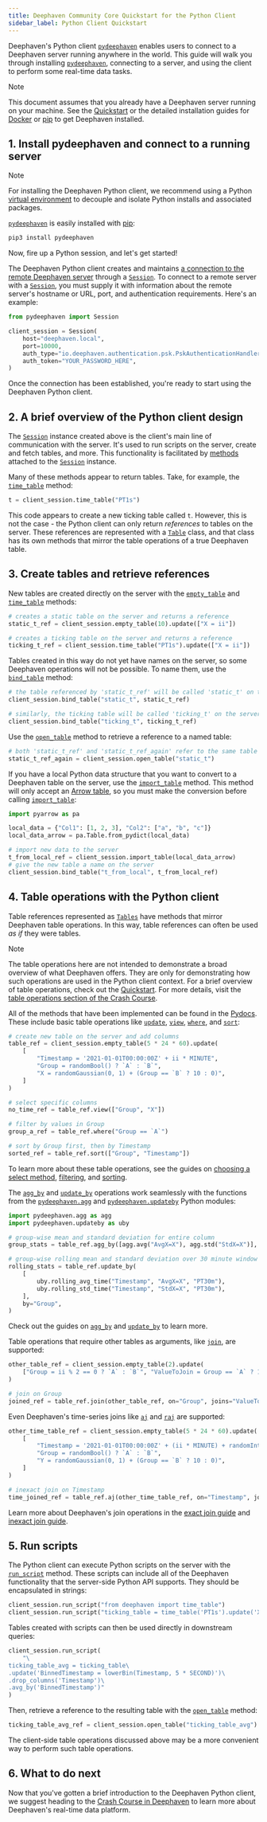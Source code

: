 ```yaml
---
title: Deephaven Community Core Quickstart for the Python Client
sidebar_label: Python Client Quickstart
---
```


Deephaven's Python client [`pydeephaven`](https://pypi.org/project/pydeephaven/) enables users to connect to a Deephaven server running anywhere in the world. This guide will walk you through installing [`pydeephaven`](https://pypi.org/project/pydeephaven/), connecting to a server, and using the client to perform some real-time data tasks.

> [!NOTE]
> This document assumes that you already have a Deephaven server running on your machine. See the [Quickstart](./quickstart.md) or the detailed installation guides for [Docker](./docker-install.md) or [pip](./pip-install.md) to get Deephaven installed.

## 1. Install pydeephaven and connect to a running server

> [!NOTE]
> For installing the Deephaven Python client, we recommend using a Python [virtual environment](https://docs.python.org/3/library/venv.html) to decouple and isolate Python installs and associated packages.

[`pydeephaven`](https://pypi.org/project/pydeephaven/) is easily installed with [pip](https://en.wikipedia.org/wiki/Pip_(package_manager)):

```sh
pip3 install pydeephaven
```

Now, fire up a Python session, and let's get started!

The Deephaven Python client creates and maintains [a connection to the remote Deephaven server](./pip-install.md#start-a-deephaven-server) through a [`Session`](/core/client-api/python/code/pydeephaven.session.html#pydeephaven.session.Session). To connect to a remote server with a [`Session`](/core/client-api/python/code/pydeephaven.session.html#pydeephaven.session.Session), you must supply it with information about the remote server's hostname or URL, port, and authentication requirements. Here's an example:

```python docker-config=pyclient test-set=1
from pydeephaven import Session

client_session = Session(
    host="deephaven.local",
    port=10000,
    auth_type="io.deephaven.authentication.psk.PskAuthenticationHandler",
    auth_token="YOUR_PASSWORD_HERE",
)
```

Once the connection has been established, you're ready to start using the Deephaven Python client.

## 2. A brief overview of the Python client design

The [`Session`](/core/client-api/python/code/pydeephaven.session.html#pydeephaven.session.Session) instance created above is the client's main line of communication with the server. It's used to run scripts on the server, create and fetch tables, and more. This functionality is facilitated by [methods](/core/client-api/python/code/pydeephaven.session.html#pydeephaven.session.Session) attached to the [`Session`](/core/client-api/python/code/pydeephaven.session.html#pydeephaven.session.Session) instance.

Many of these methods appear to return tables. Take, for example, the [`time_table`](/core/client-api/python/code/pydeephaven.session.html#pydeephaven.session.Session.time_table) method:

```python docker-config=pyclient test-set=1
t = client_session.time_table("PT1s")
```

This code appears to create a new ticking table called `t`. However, this is not the case - the Python client can only return _references_ to tables on the server. These references are represented with a [`Table`](/core/client-api/python/code/pydeephaven.table.html#pydeephaven.table.Table) class, and that class has its own methods that mirror the table operations of a true Deephaven table.

## 3. Create tables and retrieve references

New tables are created directly on the server with the [`empty_table`](../reference/table-operations/create/emptyTable.md) and [`time_table`](../reference/table-operations/create/timeTable.md) methods:

```python test-set=1
# creates a static table on the server and returns a reference
static_t_ref = client_session.empty_table(10).update(["X = ii"])

# creates a ticking table on the server and returns a reference
ticking_t_ref = client_session.time_table("PT1s").update(["X = ii"])
```

Tables created in this way do not yet have names on the server, so some Deephaven operations will not be possible. To name them, use the [`bind_table`](/core/client-api/python/code/pydeephaven.session.html#pydeephaven.session.Session.bind_table) method:

```python test-set=1
# the table referenced by 'static_t_ref' will be called 'static_t' on the server
client_session.bind_table("static_t", static_t_ref)

# similarly, the ticking table will be called 'ticking_t' on the server
client_session.bind_table("ticking_t", ticking_t_ref)
```

Use the [`open_table`](/core/client-api/python/code/pydeephaven.session.html#pydeephaven.session.Session.open_table) method to retrieve a reference to a named table:

```python test-set=1
# both 'static_t_ref' and 'static_t_ref_again' refer to the same table 'static_t'
static_t_ref_again = client_session.open_table("static_t")
```

If you have a local Python data structure that you want to convert to a Deephaven table on the server, use the [`import_table`](/core/client-api/python/code/pydeephaven.session.html#pydeephaven.session.Session.import_table) method. This method will only accept an [Arrow table](https://arrow.apache.org/docs/python/generated/pyarrow.Table.html), so you must make the conversion before calling [`import_table`](/core/client-api/python/code/pydeephaven.session.html#pydeephaven.session.Session.import_table):

```python test-set=1
import pyarrow as pa

local_data = {"Col1": [1, 2, 3], "Col2": ["a", "b", "c"]}
local_data_arrow = pa.Table.from_pydict(local_data)

# import new data to the server
t_from_local_ref = client_session.import_table(local_data_arrow)
# give the new table a name on the server
client_session.bind_table("t_from_local", t_from_local_ref)
```

## 4. Table operations with the Python client

Table references represented as [`Tables`](/core/client-api/python/code/pydeephaven.table.html#pydeephaven.table.Table) have methods that mirror Deephaven table operations. In this way, table references can often be used _as if_ they were tables.

> [!NOTE]
> The table operations here are not intended to demonstrate a broad overview of what Deephaven offers. They are only for demonstrating how such operations are used in the Python client context. For a brief overview of table operations, check out the [Quickstart](./quickstart.md#4-working-with-deephaven-tables). For more details, visit the [table operations section of the Crash Course](./crash-course/table-ops.md).

All of the methods that have been implemented can be found in the [Pydocs](/core/client-api/python/code/pydeephaven.table.html#pydeephaven.table.Table). These include basic table operations like [`update`](../reference/table-operations/select/update.md), [`view`](../reference/table-operations/select/view.md), [`where`](../reference/table-operations/filter/where.md), and [`sort`](../reference/table-operations/sort/sort.md):

```python test-set=1
# create new table on the server and add columns
table_ref = client_session.empty_table(5 * 24 * 60).update(
    [
        "Timestamp = '2021-01-01T00:00:00Z' + ii * MINUTE",
        "Group = randomBool() ? `A` : `B`",
        "X = randomGaussian(0, 1) + (Group == `B` ? 10 : 0)",
    ]
)

# select specific columns
no_time_ref = table_ref.view(["Group", "X"])

# filter by values in Group
group_a_ref = table_ref.where("Group == `A`")

# sort by Group first, then by Timestamp
sorted_ref = table_ref.sort(["Group", "Timestamp"])
```

To learn more about these table operations, see the guides on [choosing a select method](../how-to-guides/use-select-view-update.md), [filtering](../how-to-guides/use-filters.md), and [sorting](../how-to-guides/sort.md).

The [`agg_by`](../reference/table-operations/group-and-aggregate/aggBy.md) and [`update_by`](../reference/table-operations/update-by-operations/updateBy.md) operations work seamlessly with the functions from the [`pydeephaven.agg`](/core/client-api/python/code/pydeephaven.agg.html) and [`pydeephaven.updateby`](/core/client-api/python/code/pydeephaven.updateby.html) Python modules:

```python test-set=1
import pydeephaven.agg as agg
import pydeephaven.updateby as uby

# group-wise mean and standard deviation for entire column
group_stats = table_ref.agg_by([agg.avg("AvgX=X"), agg.std("StdX=X")], by="Group")

# group-wise rolling mean and standard deviation over 30 minute window
rolling_stats = table_ref.update_by(
    [
        uby.rolling_avg_time("Timestamp", "AvgX=X", "PT30m"),
        uby.rolling_std_time("Timestamp", "StdX=X", "PT30m"),
    ],
    by="Group",
)
```

Check out the guides on [`agg_by`](../how-to-guides/combined-aggregations.md) and [`update_by`](../how-to-guides/use-update-by.md) to learn more.

Table operations that require other tables as arguments, like [`join`](../reference/table-operations/join/join.md), are supported:

```python test-set=1
other_table_ref = client_session.empty_table(2).update(
    ["Group = ii % 2 == 0 ? `A` : `B`", "ValueToJoin = Group == `A` ? 1234 : 5678"]
)

# join on Group
joined_ref = table_ref.join(other_table_ref, on="Group", joins="ValueToJoin")
```

Even Deephaven's time-series joins like [`aj`](../reference/table-operations/join/aj.md) and [`raj`](../reference/table-operations/join/raj.md) are supported:

```python test-set=1
other_time_table_ref = client_session.empty_table(5 * 24 * 60).update(
    [
        "Timestamp = '2021-01-01T00:00:00Z' + (ii * MINUTE) + randomInt(0, 59)",
        "Group = randomBool() ? `A` : `B`",
        "Y = randomGaussian(0, 1) + (Group == `B` ? 10 : 0)",
    ]
)

# inexact join on Timestamp
time_joined_ref = table_ref.aj(other_time_table_ref, on="Timestamp", joins="Y")
```

Learn more about Deephaven's join operations in the [exact join guide](../how-to-guides/joins-exact-relational.md) and [inexact join guide](../how-to-guides/joins-timeseries-range.md).

## 5. Run scripts

The Python client can execute Python scripts on the server with the [`run_script`](/core/client-api/python/code/pydeephaven.session.html#pydeephaven.session.Session.run_script) method. These scripts can include all of the Deephaven functionality that the server-side Python API supports. They should be encapsulated in strings:

```python test-set=1
client_session.run_script("from deephaven import time_table")
client_session.run_script("ticking_table = time_table('PT1s').update('X = ii')")
```

Tables created with scripts can then be used directly in downstream queries:

```python test-set=1
client_session.run_script(
    "\
ticking_table_avg = ticking_table\
.update('BinnedTimestamp = lowerBin(Timestamp, 5 * SECOND)')\
.drop_columns('Timestamp')\
.avg_by('BinnedTimestamp')"
)
```

Then, retrieve a reference to the resulting table with the [`open_table`](/core/client-api/python/code/pydeephaven.session.html#pydeephaven.session.Session.open_table) method:

```python test-set=1
ticking_table_avg_ref = client_session.open_table("ticking_table_avg")
```

The client-side table operations discussed above may be a more convenient way to perform such table operations.

## 6. What to do next

Now that you've gotten a brief introduction to the Deephaven Python client, we suggest heading to the [Crash Course in Deephaven](../getting-started/crash-course/get-started.md) to learn more about Deephaven's real-time data platform.
